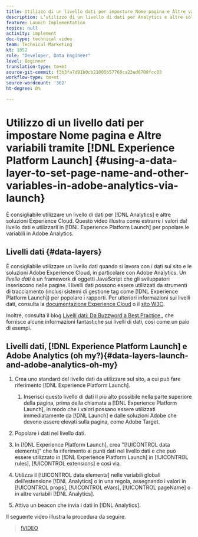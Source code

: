 ```yaml
---
title: Utilizzo di un livello dati per impostare Nome pagina e Altre variabili in Adobe Analytics tramite Launch
description: L’utilizzo di un livello di dati per Analytics e altre soluzioni Experience Cloud è considerata una best practice. In questo video vedrai come estrarre i valori dal livello dati e utilizzarli in Launch per popolare le variabili in Adobe Analytics.
feature: Launch Implementation
topics: null
activity: implement
doc-type: technical video
team: Technical Marketing
kt: 1852
role: "Developer, Data Engineer"
level: Beginner
translation-type: tm+mt
source-git-commit: f3b3fa7d91b0cb21005b57768ca23ed6700fcc03
workflow-type: tm+mt
source-wordcount: '362'
ht-degree: 0%

---
```



# Utilizzo di un livello dati per impostare Nome pagina e Altre variabili tramite [!DNL Experience Platform Launch] {#using-a-data-layer-to-set-page-name-and-other-variables-in-adobe-analytics-via-launch}

È consigliabile utilizzare un livello di dati per [!DNL Analytics] e altre soluzioni Experience Cloud. Questo video illustra come estrarre i valori dal livello dati e utilizzarli in [!DNL Experience Platform Launch] per popolare le variabili in Adobe Analytics.

## Livelli dati {#data-layers}

È consigliabile utilizzare un livello dati quando si lavora con i dati sul sito e le soluzioni Adobe Experience Cloud, in particolare con Adobe Analytics. Un _livello dati_ è un framework di oggetti JavaScript che gli sviluppatori inseriscono nelle pagine. I livelli dati possono essere utilizzati da strumenti di tracciamento (inclusi sistemi di gestione tag come [!DNL Experience Platform Launch]) per popolare i rapporti. Per ulteriori informazioni sui livelli dati, consulta la [documentazione Experience Cloud](https://marketing.adobe.com/resources/help/en_US/sc/implement/ref-data-layer.html) o il [sito W3C](https://www.w3.org/).

Inoltre, consulta il blog [Livelli dati: Da Buzzword a Best Practice,](https://theblog.adobe.com/data-layers-buzzword-best-practice/), che fornisce alcune informazioni fantastiche sui livelli di dati, così come un paio di esempi.

## Livelli dati, [!DNL Experience Platform Launch] e Adobe Analytics (oh my?){#data-layers-launch-and-adobe-analytics-oh-my}

1. Crea uno standard del livello dati da utilizzare sul sito, a cui può fare riferimento [!DNL Experience Platform Launch].

   1. Inserisci questo livello di dati il più alto possibile nella parte superiore della pagina, prima della chiamata a [!DNL Experience Platform Launch], in modo che i valori possano essere utilizzati immediatamente da [!DNL Launch] e dalle soluzioni Adobe che devono essere elevati sulla pagina, come Adobe Target.

1. Popolare i dati nel livello dati.
1. In [!DNL Experience Platform Launch], crea &quot;[!UICONTROL data elements]&quot; che fa riferimento ai punti dati nel livello dati e che può essere utilizzato in [!DNL Experience Platform Launch] in [!UICONTROL rules], [!UICONTROL extensions] e così via.
1. Utilizza il [!UICONTROL data elements] nelle variabili globali dell&#39;estensione [!DNL Analytics] o in una regola, assegnando i valori in [!UICONTROL props], [!UICONTROL eVars], [!UICONTROL pageName] o in altre variabili [!DNL Analytics].
1. Attiva un beacon che invia i dati in [!DNL Analytics].

Il seguente video illustra la procedura da seguire.

>[!VIDEO](https://video.tv.adobe.com/v/25899/?quality=12)
